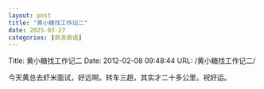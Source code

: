 ```yaml
---
layout: post
title: "黄小糖找工作记二"
date: 2025-03-27
categories: [疯言疯语]
---
```


Title: 黄小糖找工作记二
Date: 2012-02-08 09:48:44
URL: /黄小糖找工作记二/

今天黄总去虾米面试，好远啊。转车三趟，其实才二十多公里。祝好运。